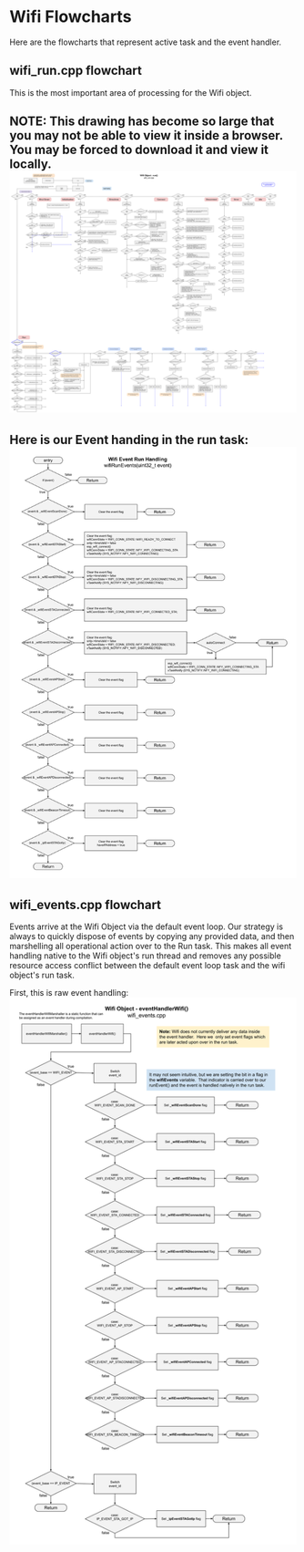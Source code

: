 # Wifi Flowcharts
Here are the flowcharts that represent active task and the event handler.  

## wifi_run.cpp flowchart
This is the most important area of processing for the Wifi object.

**NOTE: This drawing has become so large that you may not be able to view it inside a browser. You may be forced to download it and view it locally.**
![Wifi Run Flowchart](./drawings/wifi_flowchart_run.svg)
---  

Here is our Event handing in the run task:
![Event Handling Flowchart](./drawings/wifi_flowchart_events_run.svg)
---  

## wifi_events.cpp flowchart
Events arrive at the Wifi Object via the default event loop.  Our strategy is always to quickly dispose of events by copying any provided data, and then marshelling all operational action over to the Run task.  This makes all event handling native to the Wifi object's run thread and removes any possible resource access conflict between the default event loop task and the wifi object's run task.

First, this is raw event handling:
![Event Handling Flowchart](./drawings/wifi_flowchart_events.svg)